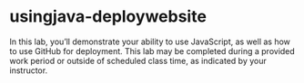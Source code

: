 # usingjava-deploywebsite

In this lab, you’ll demonstrate your ability to use JavaScript, as well as how to use GitHub for deployment. This lab may be completed during a provided work period or outside of scheduled class time, as indicated by your instructor.
